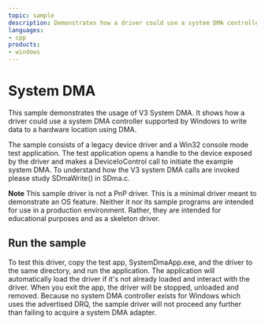 ```yaml
---
topic: sample
description: Demonstrates how a driver could use a system DMA controller to write data to a hardware location using V3 System DMA.
languages:
- cpp
products:
- windows
---
```


<!---
    name: System DMA sample
    platform: WDM
    language: cpp
    category: General
    description: Demonstrates how a driver could use a system DMA controller to write data to a hardware location using V3 System DMA.
    samplefwlink: http://go.microsoft.com/fwlink/p/?LinkId=617722
--->

# System DMA

This sample demonstrates the usage of V3 System DMA. It shows how a driver could use a system DMA controller supported by Windows to write data to a hardware location using DMA.

The sample consists of a legacy device driver and a Win32 console mode test application. The test application opens a handle to the device exposed by the driver and makes a DeviceIoControl call to initiate the example system DMA. To understand how the V3 system DMA calls are invoked please study SDmaWrite() in SDma.c.

**Note** This sample driver is not a PnP driver. This is a minimal driver meant to demonstrate an OS feature. Neither it nor its sample programs are intended for use in a production environment. Rather, they are intended for educational purposes and as a skeleton driver.

## Run the sample

To test this driver, copy the test app, SystemDmaApp.exe, and the driver to the same directory, and run the application. The application will automatically load the driver if it's not already loaded and interact with the driver. When you exit the app, the driver will be stopped, unloaded and removed. Because no system DMA controller exists for Windows which uses the advertised DRQ, the sample driver will not proceed any further than failing to acquire a system DMA adapter.
